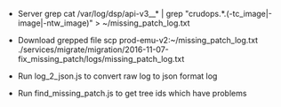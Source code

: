 
- Server grep
cat /var/log/dsp/api-v3__* | grep "crudops.*.\(\-tc_image\|\-image\|\-ntw_image\)" > ~/missing_patch_log.txt

- Download grepped file
scp prod-emu-v2:~/missing_patch_log.txt ./services/migrate/migration/2016-11-07-fix_missing_patch/logs/missing_patch_log.txt

- Run log_2_json.js to convert raw log to json format log

- Run find_missing_patch.js to get tree ids which have problems